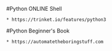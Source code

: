 #Python ONLINE Shell

	* https://trinket.io/features/python3

#Python Beginner's Book

	* https://automatetheboringstuff.com

